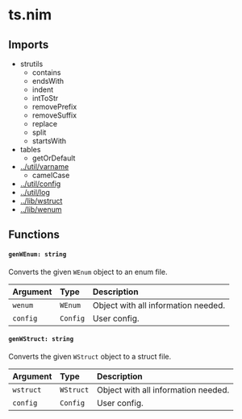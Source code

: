 # ts.nim

## Imports

- strutils
    - contains
    - endsWith
    - indent
    - intToStr
    - removePrefix
    - removeSuffix
    - replace
    - split
    - startsWith
- tables
    - getOrDefault
- [../util/varname](../util/varname.md)
    - camelCase
- [../util/config](../util/config.md)
- [../util/log](../util/log.md)
- [../lib/wstruct](../lib/wstruct.md)
- [../lib/wenum](../lib/wenum.md)

## Functions

#### `genWEnum: string`

Converts the given `WEnum` object to an enum file.

| Argument | Type     | Description                         |
| :------- | :------- | :---------------------------------- |
| `wenum`  | `WEnum`  | Object with all information needed. |
| `config` | `Config` | User config.                        |

#### `genWStruct: string`

Converts the given `WStruct` object to a struct file.

| Argument  | Type      | Description                         |
| :-------- | :-------- | :---------------------------------- |
| `wstruct` | `WStruct` | Object with all information needed. |
| `config`  | `Config`  | User config.                        |

